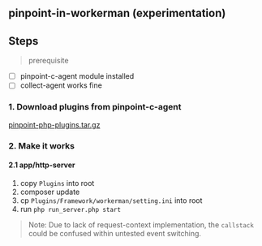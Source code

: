 ## pinpoint-in-workerman (experimentation)

## Steps

> prerequisite 

- [ ] pinpoint-c-agent module installed
- [ ] collect-agent works fine

### 1. Download plugins from pinpoint-c-agent

[ pinpoint-php-plugins.tar.gz ](https://github.com/pinpoint-apm/pinpoint-c-agent/releases/download/v4.0.0-beta/pinpoint-php-plugins-v4.0.0.tar.gz)

### 2. Make it works

#### 2.1 app/http-server

1. copy `Plugins` into root
2. composer update
3. cp `Plugins/Framework/workerman/setting.ini` into root
4. run `php run_server.php start`

> Note:
> Due to lack of request-context implementation, the `callstack` could be confused within untested event switching.